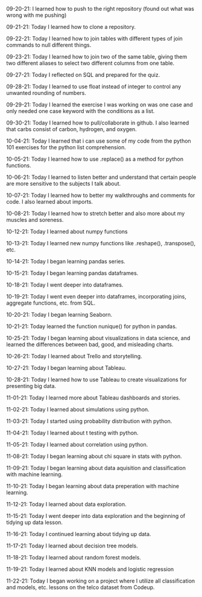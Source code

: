 09-20-21: I learned how to push to the right repository (found out what was wrong with me pushing)

09-21-21: Today I learned how to clone a repository.

09-22-21: Today I learned how to join tables with different types of join commands to null different things.

09-23-21: Today I learned how to join two of the same table, giving them two different aliases to select two different columns from one table.

09-27-21: Today I reflected on SQL and prepared for the quiz.

09-28-21: Today I learned to use float instead of integer to control any unwanted rounding of numbers.

09-29-21: Today I learned the exercise I was working on was one case and only needed one case keyword with the conditions as a list.

09-30-21: Today I learned how to pull/collaborate in github. I also learned that carbs consist of carbon, hydrogen, and oxygen.

10-04-21: Today I learned that i can use some of my code from the python 101 exercises for the python list comprehension.

10-05-21: Today I learned how to use .replace() as a method for python functions.

10-06-21: Today I learned to listen better and understand that certain people are more sensitive to the subjects I talk about.

10-07-21: Today I learned how to better my walkthroughs and comments for code. I also learned about imports.

10-08-21: Today I learned how to stretch better and also more about my muscles and soreness.

10-12-21: Today I learned about numpy functions

10-13-21: Today I learned new numpy functions like .reshape(), .transpose(), etc.

10-14-21: Today I began learning pandas series.

10-15-21: Today I began learning pandas dataframes.

10-18-21: Today I went deeper into dataframes.

10-19-21: Today I went even deeper into dataframes, incorporating joins, aggregate functions, etc. from SQL.

10-20-21: Today I began learning Seaborn.

10-21-21: Today learned the function nunique() for python in pandas.

10-25-21: Today I began learning about visualizations in data science, and learned the differences between bad, good, and misleading charts.

10-26-21: Today I learned about Trello and storytelling.

10-27-21: Today I began learning about Tableau.

10-28-21: Today I learned how to use Tableau to create visualizations for presenting big data.

11-01-21: Today I learned more about Tableau dashboards and stories.

11-02-21: Today I learned about simulations using python.

11-03-21: Today I started using probability distribution with python.

11-04-21: Today I learned about t testing with python.

11-05-21: Today I learned about correlation using python.

11-08-21: Today I began learning about chi square in stats with python.

11-09-21: Today I began learning about data aquisition and classification with machine learning.

11-10-21: Today I began learning about data preperation with machine learning.

11-12-21: Today I learned about data exploration.

11-15-21: Today I went deeper into data exploration and the beginning of tidying up data lesson.

11-16-21: Today I continued learning about tidying up data.

11-17-21: Today I learned about decision tree models.

11-18-21: Today I learned about random forest models.

11-19-21: Today I learned about KNN models and logistic regression

11-22-21: Today I began working on a project where I utilize all classification and models, etc. lessons on the telco dataset from Codeup.